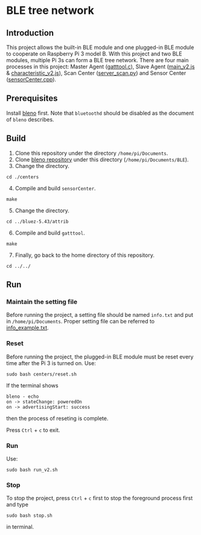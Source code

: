 # BLE tree network

## Introduction
This project allows the built-in BLE module and one plugged-in BLE module to cooperate on Raspberry Pi 3 model B. With this project and two BLE modules, multiple Pi 3s can form a BLE tree network.
There are four main processes in this project: Master Agent ([gatttool.c](./bluez-5.43/attrib/gatttool.c)), Slave Agent ([main_v2.js](./echo/main_v2.js) & [characteristic_v2.js](./echo/characteristic_v2.js)), Scan Center ([server_scan.py](./centers/server_scan.py)) and Sensor Center ([sensorCenter.cpp](./centers/sensorCenter.cpp)).


## Prerequisites
Install [bleno](https://github.com/sandeepmistry/bleno) first. Note that `bluetoothd` should be disabled as the document of `bleno` describes.

## Build
1. Clone this repository under the directory `/home/pi/Documents`.
2. Clone [bleno repository](https://github.com/sandeepmistry/bleno) under this directory (`/home/pi/Documents/BLE`).
3. Change the directory.
 ```
 cd ./centers
 ```
4. Compile and build `sensorCenter`.
```
make
```

5. Change the directory.
```
cd ../bluez-5.43/attrib
```

6. Compile and build `gatttool`.
```
make
```

7. Finally, go back to the home directory of this repository.
```
cd ../../
```

## Run

### Maintain the setting file

Before running the project, a setting file should be named `info.txt` and put in `/home/pi/Documents`. Proper setting file can be referred to [info_example.txt](./info_example.txt).

### Reset

Before running the project, the plugged-in BLE module must be reset every time after the Pi 3 is turned on.
Use:
```
sudo bash centers/reset.sh
```

If the terminal shows
```
bleno - echo
on -> stateChange: poweredOn
on -> advertisingStart: success
```

then the process of reseting is complete.

Press `Ctrl` + `c` to exit.

### Run

Use:
```
sudo bash run_v2.sh
```

### Stop

To stop the project, press `Ctrl` + `c` first to stop the foreground process first and type
```
sudo bash stop.sh
```
in terminal.
